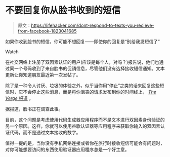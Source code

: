# 不要回复你从脸书收到的短信

> 原文：<https://lifehacker.com/dont-respond-to-texts-you-recieve-from-facebook-1823041685>

如果你收到脸书的短信，你可能不想回复——即使你的回复是“别给我发短信了”

Watch

在社交网络上注册了双因素认证的用户(应该是每个人，对吗？)报告说，他们也通过同一个号码收到了来自脸书的促销信息，尽管他们没有选择接收短信通知。文本更新让你知道朋友最近第一次发帖了。

除了是一种令人讨厌、垃圾的体验之外，似乎当你用“停止”之类的话来回复这些短信时，它不会停止这些消息，而是将你沮丧的请求发布到你的时间线上， [*The Verge* 报道](https://www.theverge.com/2018/2/14/17014116/facebook-2fa-two-factor-authentication-auto-post-replies-status-updates-bug) 。

据报道，脸书正在调查此事。

目前，这个问题是考虑使用代码生成器应用程序而不是文本进行双因素身份验证的另一个原因。这样，你就可以使用谷歌认证器等应用程序来获取你输入的双因素认证代码，而不是通过文本接收的数字。

值得一提的是，当你没有手机网络连接或者你在旅行时接收短信可能会有问题时，对你可能想要访问的东西使用验证器应用程序总是一个好主意。
